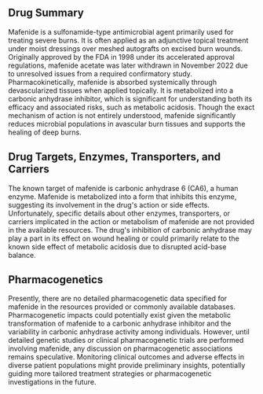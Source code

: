 ## Drug Summary
Mafenide is a sulfonamide-type antimicrobial agent primarily used for treating severe burns. It is often applied as an adjunctive topical treatment under moist dressings over meshed autografts on excised burn wounds. Originally approved by the FDA in 1998 under its accelerated approval regulations, mafenide acetate was later withdrawn in November 2022 due to unresolved issues from a required confirmatory study. Pharmacokinetically, mafenide is absorbed systemically through devascularized tissues when applied topically. It is metabolized into a carbonic anhydrase inhibitor, which is significant for understanding both its efficacy and associated risks, such as metabolic acidosis. Though the exact mechanism of action is not entirely understood, mafenide significantly reduces microbial populations in avascular burn tissues and supports the healing of deep burns.

## Drug Targets, Enzymes, Transporters, and Carriers
The known target of mafenide is carbonic anhydrase 6 (CA6), a human enzyme. Mafenide is metabolized into a form that inhibits this enzyme, suggesting its involvement in the drug's action or side effects. Unfortunately, specific details about other enzymes, transporters, or carriers implicated in the action or metabolism of mafenide are not provided in the available resources. The drug's inhibition of carbonic anhydrase may play a part in its effect on wound healing or could primarily relate to the known side effect of metabolic acidosis due to disrupted acid-base balance.

## Pharmacogenetics
Presently, there are no detailed pharmacogenetic data specified for mafenide in the resources provided or commonly available databases. Pharmacogenetic impacts could potentially exist given the metabolic transformation of mafenide to a carbonic anhydrase inhibitor and the variability in carbonic anhydrase activity among individuals. However, until detailed genetic studies or clinical pharmacogenetic trials are performed involving mafenide, any discussion on pharmacogenetic associations remains speculative. Monitoring clinical outcomes and adverse effects in diverse patient populations might provide preliminary insights, potentially guiding more tailored treatment strategies or pharmacogenetic investigations in the future.